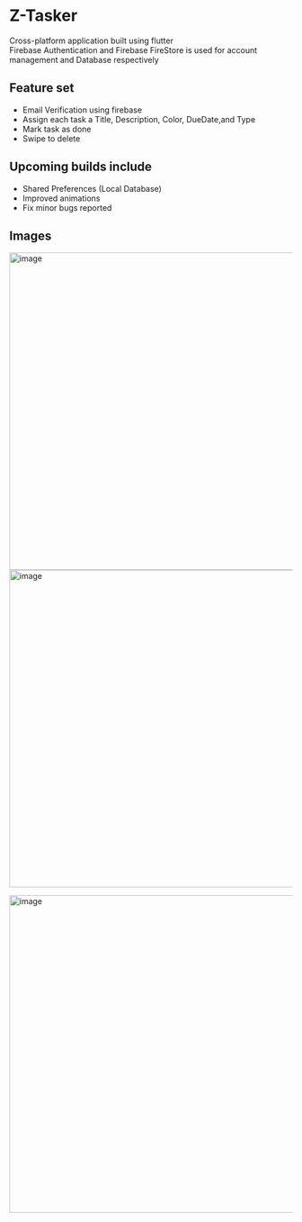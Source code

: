# Z-Tasker 

Cross-platform application built using flutter<br>
Firebase Authentication and Firebase FireStore is used for account management and Database respectively <br>
## Feature set

<ul>
  <li>Email Verification using firebase</li>
  <li>Assign each task a Title, Description, Color, DueDate,and Type</li>
  <li>Mark task as done</li>
  <li>Swipe to delete</li>
</ul>

## Upcoming builds include
<ul>
  <li>Shared Preferences (Local Database)</li>
  <li>Improved animations</li>
  <li>Fix minor bugs reported</li>
</ul>

## Images

<span><img width="564" alt="image" src="https://github.com/Zohaib1397/z_task_manager/assets/66197508/cef35f69-7138-45ea-b3ea-4376abfc014a">
</span>
<img width="564" alt="image" src="https://github.com/Zohaib1397/z_task_manager/assets/66197508/7dbc6157-0412-49b3-bb2d-cdeb5966b09d">

<img width="564" alt="image" src="https://github.com/Zohaib1397/z_task_manager/assets/66197508/1a1afa5c-5f01-4100-9b76-bf0f92b662a7">
